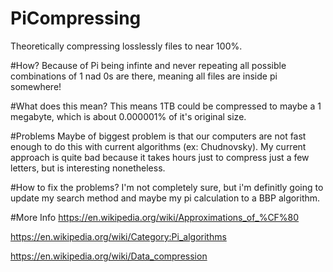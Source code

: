 # PiCompressing
Theoretically compressing losslessly files to near 100%.

#How?
Because of Pi being infinte and never repeating all possible combinations of 1 nad 0s are there, meaning all files are inside pi somewhere!

#What does this mean?
This means 1TB could be compressed to maybe a 1 megabyte, which is about 0.000001% of it's original size.

#Problems
Maybe of biggest problem is that our computers are not fast enough to do this with current algorithms (ex: Chudnovsky).
My current approach is quite bad because it takes hours just to compress just a few letters, but is interesting nonetheless.

#How to fix the problems?
I'm not completely sure, but i'm definitly going to update my search method and maybe my pi calculation to a BBP algorithm.

#More Info
https://en.wikipedia.org/wiki/Approximations_of_%CF%80

https://en.wikipedia.org/wiki/Category:Pi_algorithms

https://en.wikipedia.org/wiki/Data_compression
